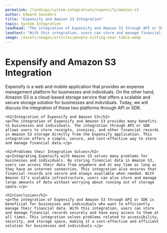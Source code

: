 ```yaml
---
permalink: /landings/system-integrations/expensify/amazon-s3
author: Edward Saunders
title: "Expensify and Amazon S3 Integration"
topic: System Integration
leadhead: "The integration of Expensify and Amazon S3 through API or SDK is beneficial for businesses and individuals who want to efficiently manage their financial data"
leadtext: "With this integration, users can store and manage financial records securely and have easy access to them at all times. This integration solves problems related to accessibility, security, and storage space, making it a cost-effective and efficient solution for businesses and individuals."
image: /assets/images/articles/people-sitting-near-table.webp
---
```

<div class="arttext">
	<h1>Expensify and Amazon S3 Integration</h1>
	<p>Expensify is a web and mobile application that provides an expense management platform for businesses and individuals. On the other hand, Amazon S3 is a cloud-based storage service that offers a scalable and secure storage solution for businesses and individuals. Today, we will discuss the integration of these two platforms through API or SDK.</p>

	<h2>Integration of Expensify and Amazon S3</h2>
	<p>The integration of Expensify and Amazon S3 provides many benefits to businesses and individuals. The integration through API or SDK allows users to store receipts, invoices, and other financial records in Amazon S3 storage directly from the Expensify application. This integration offers a simple, secure, and cost-effective way to store and manage financial data.</p>

	<h2>Problems their Integration Solves</h2>
	<p>Integrating Expensify with Amazon S3 solves many problems for businesses and individuals. By storing financial data in Amazon S3, users can access their data from anywhere and at any time as long as they have an internet connection. This integration also ensures that financial records are secure and always available when needed. With Amazon S3’s scalable infrastructure, users can also store and manage large amounts of data without worrying about running out of storage space.</p>

	<h2>Conclusion</h2>
	<p>The integration of Expensify and Amazon S3 through API or SDK is beneficial for businesses and individuals who want to efficiently manage their financial data. With this integration, users can store and manage financial records securely and have easy access to them at all times. This integration solves problems related to accessibility, security, and storage space, making it a cost-effective and efficient solution for businesses and individuals.</p>

</div>